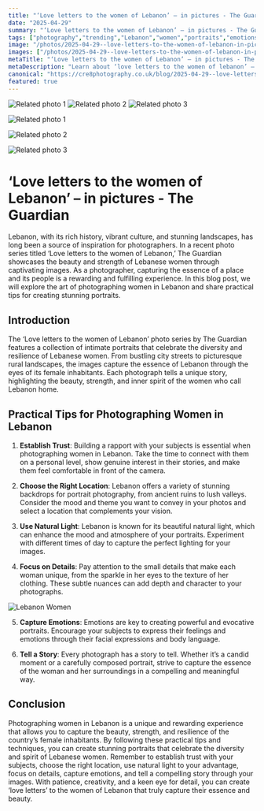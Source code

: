 ```yaml
---
title: "‘Love letters to the women of Lebanon’ – in pictures - The Guardian"
date: "2025-04-29"
summary: "‘Love letters to the women of Lebanon’ – in pictures - The Guardian - A trending topic in photography."
tags: ["photography","trending","Lebanon","women","portraits","emotions","natural light","storytelling","diversity","resilience","trust"]
image: "/photos/2025-04-29--love-letters-to-the-women-of-lebanon-in-pictures-the-guardian-1.jpg"
images: ["/photos/2025-04-29--love-letters-to-the-women-of-lebanon-in-pictures-the-guardian-1.jpg","/photos/2025-04-29--love-letters-to-the-women-of-lebanon-in-pictures-the-guardian-2.jpg","/photos/2025-04-29--love-letters-to-the-women-of-lebanon-in-pictures-the-guardian-3.jpg"]
metaTitle: "‘Love letters to the women of Lebanon’ – in pictures - The Guardian | cre8 Photography"
metaDescription: "Learn about ‘love letters to the women of lebanon’ – in pictures - the guardian in photography with practical tips and insights."
canonical: "https://cre8photography.co.uk/blog/2025-04-29--love-letters-to-the-women-of-lebanon-in-pictures-the-guardian"
featured: true
---
```


<!-- Gallery as HTML -->

<div class="grid grid-cols-1 sm:grid-cols-2 md:grid-cols-3 gap-4">
  <img src="/photos/2025-04-29--love-letters-to-the-women-of-lebanon-in-pictures-the-guardian-1.jpg" alt="Related photo 1" class="w-full rounded-lg" />
<img src="/photos/2025-04-29--love-letters-to-the-women-of-lebanon-in-pictures-the-guardian-2.jpg" alt="Related photo 2" class="w-full rounded-lg" />
<img src="/photos/2025-04-29--love-letters-to-the-women-of-lebanon-in-pictures-the-guardian-3.jpg" alt="Related photo 3" class="w-full rounded-lg" />
</div>


<!-- Gallery as Markdown -->
![Related photo 1](/photos/2025-04-29--love-letters-to-the-women-of-lebanon-in-pictures-the-guardian-1.jpg)


![Related photo 2](/photos/2025-04-29--love-letters-to-the-women-of-lebanon-in-pictures-the-guardian-2.jpg)


![Related photo 3](/photos/2025-04-29--love-letters-to-the-women-of-lebanon-in-pictures-the-guardian-3.jpg)



# ‘Love letters to the women of Lebanon’ – in pictures - The Guardian

Lebanon, with its rich history, vibrant culture, and stunning landscapes, has long been a source of inspiration for photographers. In a recent photo series titled ‘Love letters to the women of Lebanon,’ The Guardian showcases the beauty and strength of Lebanese women through captivating images. As a photographer, capturing the essence of a place and its people is a rewarding and fulfilling experience. In this blog post, we will explore the art of photographing women in Lebanon and share practical tips for creating stunning portraits.

## Introduction

The ‘Love letters to the women of Lebanon’ photo series by The Guardian features a collection of intimate portraits that celebrate the diversity and resilience of Lebanese women. From bustling city streets to picturesque rural landscapes, the images capture the essence of Lebanon through the eyes of its female inhabitants. Each photograph tells a unique story, highlighting the beauty, strength, and inner spirit of the women who call Lebanon home.

## Practical Tips for Photographing Women in Lebanon

1. **Establish Trust**: Building a rapport with your subjects is essential when photographing women in Lebanon. Take the time to connect with them on a personal level, show genuine interest in their stories, and make them feel comfortable in front of the camera.

2. **Choose the Right Location**: Lebanon offers a variety of stunning backdrops for portrait photography, from ancient ruins to lush valleys. Consider the mood and theme you want to convey in your photos and select a location that complements your vision.

3. **Use Natural Light**: Lebanon is known for its beautiful natural light, which can enhance the mood and atmosphere of your portraits. Experiment with different times of day to capture the perfect lighting for your images.

4. **Focus on Details**: Pay attention to the small details that make each woman unique, from the sparkle in her eyes to the texture of her clothing. These subtle nuances can add depth and character to your photographs.

![Lebanon Women](/path/to/image)

5. **Capture Emotions**: Emotions are key to creating powerful and evocative portraits. Encourage your subjects to express their feelings and emotions through their facial expressions and body language.

6. **Tell a Story**: Every photograph has a story to tell. Whether it’s a candid moment or a carefully composed portrait, strive to capture the essence of the woman and her surroundings in a compelling and meaningful way.

## Conclusion

Photographing women in Lebanon is a unique and rewarding experience that allows you to capture the beauty, strength, and resilience of the country’s female inhabitants. By following these practical tips and techniques, you can create stunning portraits that celebrate the diversity and spirit of Lebanese women. Remember to establish trust with your subjects, choose the right location, use natural light to your advantage, focus on details, capture emotions, and tell a compelling story through your images. With patience, creativity, and a keen eye for detail, you can create ‘love letters’ to the women of Lebanon that truly capture their essence and beauty.

